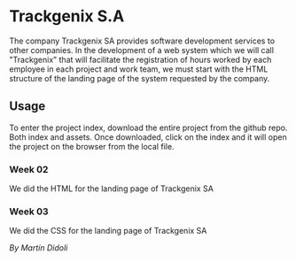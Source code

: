 # Trackgenix S.A
The company Trackgenix SA provides software development services to other companies.
In the development of a web system which we will call "Trackgenix" that will facilitate the
registration of hours worked by each employee in each project and work team, we must start with the
HTML structure of the landing page of the system requested by the company.
## Usage
To enter the project index, download the entire project from the github repo. Both index and assets. Once downloaded, click on the index and it will open the project on the browser from the local file.
### Week 02
We did the HTML for the landing page of Trackgenix SA
### Week 03
We did the CSS for the landing page of Trackgenix SA

_By Martín Didoli_
